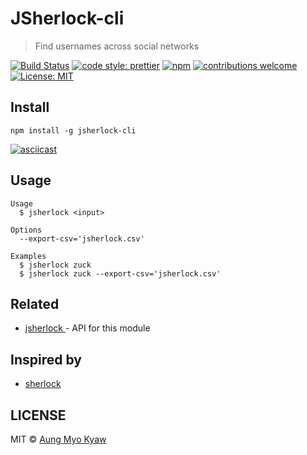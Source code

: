 # JSherlock-cli

> Find usernames across social networks

[![Build Status][travis]][travis-url]
[![code style: prettier][prettier]][prettier-url]
[![npm][npm-download]][npm-dl-url]
[![contributions welcome][contri]][contri-url]
[![License: MIT][license]][license-url]

## Install

```shell
npm install -g jsherlock-cli
```

[![asciicast](https://asciinema.org/a/223172.svg)](https://asciinema.org/a/223172)

## Usage

```shell
Usage
  $ jsherlock <input>

Options
  --export-csv='jsherlock.csv'

Examples
  $ jsherlock zuck
  $ jsherlock zuck --export-csv='jsherlock.csv'
```

## Related

- [ jsherlock ][jsherlock] - API for this module

## Inspired by

- [sherlock][inspired-by]

## LICENSE

MIT © [Aung Myo Kyaw](https://github.com/AungMyoKyaw)

[inspired-by]: https://github.com/TheYahya/sherlock
[jsherlock]: https://github.com/AungMyoKyaw/jsherlock
[contri]: https://img.shields.io/badge/contributions-welcome-brightgreen.svg?style=flat-square
[contri-url]: https://github.com/AungMyoKyaw/jsherlock-cli/issues
[travis]: https://img.shields.io/travis/AungMyoKyaw/jsherlock-cli/master.svg?style=flat-square
[travis-url]: https://travis-ci.org/AungMyoKyaw/jsherlock-cli
[npm-download]: https://img.shields.io/npm/dt/jsherlock-cli.svg?style=flat-square
[npm-dl-url]: https://www.npmjs.com/package/jsherlock-cli
[license]: https://img.shields.io/badge/License-MIT-brightgreen.svg?style=flat-square
[license-url]: https://opensource.org/licenses/MIT
[prettier]: https://img.shields.io/badge/code_style-prettier-ff69b4.svg?style=flat-square
[prettier-url]: https://github.com/prettier/prettier
